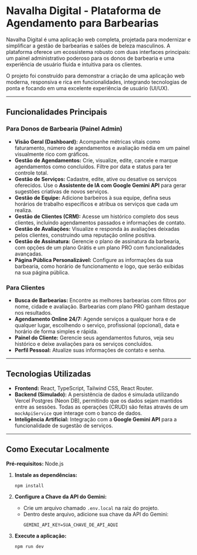 # Navalha Digital - Plataforma de Agendamento para Barbearias

Navalha Digital é uma aplicação web completa, projetada para modernizar e simplificar a gestão de barbearias e salões de beleza masculinos. A plataforma oferece um ecossistema robusto com duas interfaces principais: um painel administrativo poderoso para os donos de barbearia e uma experiência de usuário fluida e intuitiva para os clientes.

O projeto foi construído para demonstrar a criação de uma aplicação web moderna, responsiva e rica em funcionalidades, integrando tecnologias de ponta e focando em uma excelente experiência de usuário (UI/UX).

---

## Funcionalidades Principais

### Para Donos de Barbearia (Painel Admin)
- **Visão Geral (Dashboard):** Acompanhe métricas vitais como faturamento, número de agendamentos e avaliação média em um painel visualmente rico com gráficos.
- **Gestão de Agendamentos:** Crie, visualize, edite, cancele e marque agendamentos como concluídos. Filtre por data e status para ter controle total.
- **Gestão de Serviços:** Cadastre, edite, ative ou desative os serviços oferecidos. Use o **Assistente de IA com Google Gemini API** para gerar sugestões criativas de novos serviços.
- **Gestão de Equipe:** Adicione barbeiros à sua equipe, defina seus horários de trabalho específicos e atribua os serviços que cada um realiza.
- **Gestão de Clientes (CRM):** Acesse um histórico completo dos seus clientes, incluindo agendamentos passados e informações de contato.
- **Gestão de Avaliações:** Visualize e responda às avaliações deixadas pelos clientes, construindo uma reputação online positiva.
- **Gestão de Assinatura:** Gerencie o plano de assinatura da barbearia, com opções de um plano Grátis e um plano PRO com funcionalidades avançadas.
- **Página Pública Personalizável:** Configure as informações da sua barbearia, como horário de funcionamento e logo, que serão exibidas na sua página pública.

### Para Clientes
- **Busca de Barbearias:** Encontre as melhores barbearias com filtros por nome, cidade e avaliação. Barbearias com plano PRO ganham destaque nos resultados.
- **Agendamento Online 24/7:** Agende serviços a qualquer hora e de qualquer lugar, escolhendo o serviço, profissional (opcional), data e horário de forma simples e rápida.
- **Painel do Cliente:** Gerencie seus agendamentos futuros, veja seu histórico e deixe avaliações para os serviços concluídos.
- **Perfil Pessoal:** Atualize suas informações de contato e senha.

---

## Tecnologias Utilizadas
- **Frontend:** React, TypeScript, Tailwind CSS, React Router.
- **Backend (Simulado):** A persistência de dados é simulada utilizando Vercel Postgres (Neon DB), permitindo que os dados sejam mantidos entre as sessões. Todas as operações (CRUD) são feitas através de um `mockApiService` que interage com o banco de dados.
- **Inteligência Artificial:** Integração com a **Google Gemini API** para a funcionalidade de sugestão de serviços.

---

## Como Executar Localmente

**Pré-requisitos:** Node.js

1.  **Instale as dependências:**
    ```bash
    npm install
    ```

2.  **Configure a Chave da API do Gemini:**
    - Crie um arquivo chamado `.env.local` na raiz do projeto.
    - Dentro deste arquivo, adicione sua chave da API do Gemini:
      ```
      GEMINI_API_KEY=SUA_CHAVE_DE_API_AQUI
      ```

3.  **Execute a aplicação:**
    ```bash
    npm run dev
    ```
